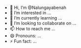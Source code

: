 - 👋 Hi, I’m @Nalungayabenah
- 👀 I’m interested in ...
- 🌱 I’m currently learning ...
- 💞️ I’m looking to collaborate on ...
- 📫 How to reach me ...
- 😄 Pronouns: ...
- ⚡ Fun fact: ...

<!---
Nalungayabenah/Nalungayabenah is a ✨ special ✨ repository because its `README.md` (this file) appears on your GitHub profile.
You can click the Preview link to take a look at your changes.
--->
